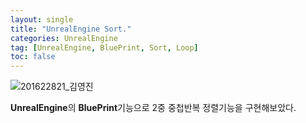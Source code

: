 ```yaml
---
layout: single
title: "UnrealEngine Sort."
categories: UnrealEngine
tag: [UnrealEngine, BluePrint, Sort, Loop]
toc: false
---
```


![201622821_김영진](../../images/2022-03-05-unreal-for/201622821_김영진.png)

**UnrealEngine**의 **BluePrint**기능으로 2중 중첩반복 정렬기능을 구현해보았다.